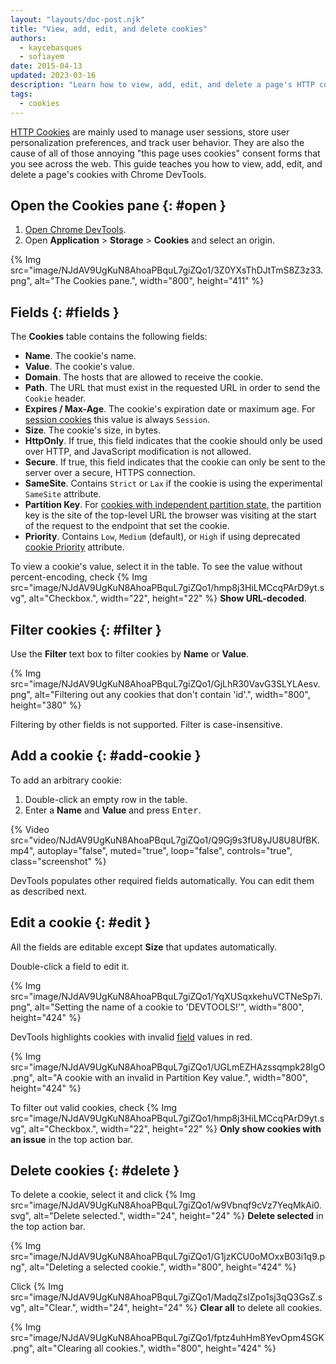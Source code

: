 ```yaml
---
layout: "layouts/doc-post.njk"
title: "View, add, edit, and delete cookies"
authors:
  - kaycebasques
  - sofiayem
date: 2015-04-13
updated: 2023-03-16
description: "Learn how to view, add, edit, and delete a page's HTTP cookies using Chrome DevTools."
tags:
  - cookies
---
```


[HTTP Cookies][1] are mainly used to manage user sessions, store user personalization preferences,
and track user behavior. They are also the cause of all of those annoying "this page uses cookies"
consent forms that you see across the web. This guide teaches you how to view, add, edit, and delete a
page's cookies with Chrome DevTools.

## Open the Cookies pane {: #open }

1.  [Open Chrome DevTools][2].
1.  Open **Application** > **Storage** > **Cookies** and select an origin.

{% Img src="image/NJdAV9UgKuN8AhoaPBquL7giZQo1/3Z0YXsThDJtTmS8Z3z33.png", alt="The Cookies pane.", width="800", height="411" %}

## Fields {: #fields }

The **Cookies** table contains the following fields:

- **Name**. The cookie's name.
- **Value**. The cookie's value.
- **Domain**. The hosts that are allowed to receive the cookie.
- **Path**. The URL that must exist in the requested URL in order to send the `Cookie` header.
- **Expires / Max-Age**. The cookie's expiration date or maximum age.
  For [session cookies][6] this value is always `Session`.
- **Size**. The cookie's size, in bytes.
- **HttpOnly**. If true, this field indicates that the cookie should only be used over HTTP, and
  JavaScript modification is not allowed.
- **Secure**. If true, this field indicates that the cookie can only be sent to the server over a
  secure, HTTPS connection.
- **SameSite**. Contains `Strict` or `Lax` if the cookie is using the experimental `SameSite`
  attribute.
- **Partition Key**. For [cookies with independent partition state](/docs/privacy-sandbox/chips/), the partition key is the site of the top-level URL the browser was visiting at the start of the request to the endpoint that set the cookie.
- **Priority**. Contains `Low`, `Medium` (default), or `High` if using deprecated [cookie
  Priority][10] attribute.

To view a cookie's value, select it in the table. To see the value without percent-encoding, check {% Img src="image/NJdAV9UgKuN8AhoaPBquL7giZQo1/hmp8j3HiLMCcqPArD9yt.svg", alt="Checkbox.", width="22", height="22" %} **Show URL-decoded**.

## Filter cookies {: #filter }

Use the **Filter** text box to filter cookies by **Name** or **Value**.

{% Img src="image/NJdAV9UgKuN8AhoaPBquL7giZQo1/GjLhR30VavG3SLYLAesv.png", alt="Filtering out any cookies that don't contain 'id'.", width="800", height="380" %}

Filtering by other fields is not supported. Filter is case-insensitive.

## Add a cookie {: #add-cookie }

To add an arbitrary cookie:

1. Double-click an empty row in the table.
1. Enter a **Name** and **Value** and press <kbd>Enter</kbd>.

{% Video src="video/NJdAV9UgKuN8AhoaPBquL7giZQo1/Q9Gj9s3fU8yJU8U8UfBK.mp4", autoplay="false", muted="true", loop="false", controls="true", class="screenshot" %}

DevTools populates other required fields automatically. You can edit them as described next.

## Edit a cookie {: #edit }

All the fields are editable except **Size** that updates automatically.

Double-click a field to edit it.

{% Img src="image/NJdAV9UgKuN8AhoaPBquL7giZQo1/YqXUSqxkehuVCTNeSp7i.png", alt="Setting the name of a cookie to 'DEVTOOLS!'", width="800", height="424" %}

DevTools highlights cookies with invalid [field](#fields) values in red.

{% Img src="image/NJdAV9UgKuN8AhoaPBquL7giZQo1/UGLmEZHAzssqmpk28IgO.png", alt="A cookie with an invalid in Partition Key value.", width="800", height="424" %}

To filter out valid cookies, check {% Img src="image/NJdAV9UgKuN8AhoaPBquL7giZQo1/hmp8j3HiLMCcqPArD9yt.svg", alt="Checkbox.", width="22", height="22" %} **Only show cookies with an issue** in the top action bar.

## Delete cookies {: #delete }

To delete a cookie, select it and click {% Img src="image/NJdAV9UgKuN8AhoaPBquL7giZQo1/w9Vbnqf9cVz7YeqMkAi0.svg", alt="Delete selected.", width="24", height="24" %} **Delete selected** in the top action bar.

{% Img src="image/NJdAV9UgKuN8AhoaPBquL7giZQo1/G1jzKCU0oMOxxB03i1q9.png", alt="Deleting a selected cookie.", width="800", height="424" %}

Click {% Img src="image/NJdAV9UgKuN8AhoaPBquL7giZQo1/MadqZsIZpo1sj3qQ3GsZ.svg", alt="Clear.", width="24", height="24" %} **Clear all** to delete all cookies.

{% Img src="image/NJdAV9UgKuN8AhoaPBquL7giZQo1/fptz4uhHm8YevOpm4SGK.png", alt="Clearing all cookies.", width="800", height="424" %}

[1]: https://developer.mozilla.org/docs/Web/HTTP/Cookies
[2]: /docs/devtools/open
[3]: /docs/privacy-sandbox/first-party-sets/
[6]: https://developer.mozilla.org/docs/Web/HTTP/Cookies#define_the_lifetime_of_a_cookie
[10]: https://bugs.chromium.org/p/chromium/issues/detail?id=232693
